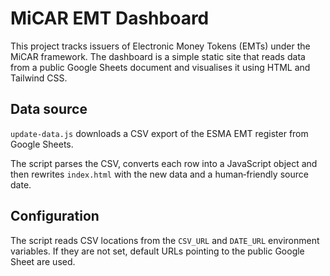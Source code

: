 # MiCAR EMT Dashboard

This project tracks issuers of Electronic Money Tokens (EMTs) under the MiCAR framework. The dashboard is a simple static site that reads data from a public Google Sheets document and visualises it using HTML and Tailwind CSS.

## Data source

`update-data.js` downloads a CSV export of the ESMA EMT register from Google Sheets.

The script parses the CSV, converts each row into a JavaScript object and then rewrites `index.html` with the new data and a human‑friendly source date.

## Configuration

The script reads CSV locations from the `CSV_URL` and `DATE_URL` environment variables. If they are not set, default URLs pointing to the public Google Sheet are used.
